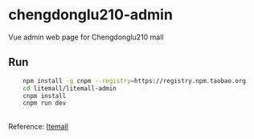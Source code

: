 # chengdonglu210-admin
Vue admin web page for Chengdonglu210 mall

## Run
```bash
    npm install -g cnpm --registry=https://registry.npm.taobao.org
    cd litemall/litemall-admin
    cnpm install
    cnpm run dev
```

## 
Reference: [Itemall](https://github.com/linlinjava/litemall)

